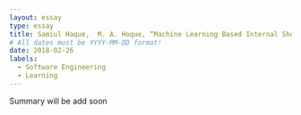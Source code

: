 ```yaml
---
layout: essay
type: essay
title: Samiul Haque,  M. A. Hoque, “Machine Learning Based Internal Short Circuit Detection for A Large Format Lithium Ion Battery”,  accepted for 2021 IEEE First International Conference on Emerging Trends in Industry 4.0 (2021 ETI 4.0), India.
# All dates must be YYYY-MM-DD format!
date: 2018-02-26
labels:
  - Software Engineering
  - Learning
---
```



Summary will be add soon
